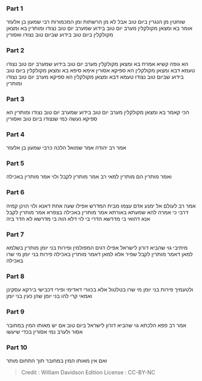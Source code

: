 
### Part 1
שוחטין מן הנגרין ביום טוב אבל לא מן הרשתות ומן המכמורות רבי שמעון בן אלעזר אומר בא ומצאן מקולקלין מערב יום טוב בידוע שמערב יום טוב נצודו ומותרין בא ומצאן מקולקלין ביום טוב בידוע שביום טוב נצודו ואסורין 

### Part 2
הא גופה קשיא אמרת בא ומצאן מקולקלין מערב יום טוב בידוע שמערב יום טוב נצודו טעמא דבא ומצאן מקולקלין הא ספיקא אסורין אימא סיפא בא ומצאן מקולקלין ביום טוב בידוע שביום טוב נצודו טעמא דבא ומצאן מקולקלין הא ספיקא מערב יום טוב נצודו ומותרין 

### Part 3
הכי קאמר בא ומצאן מקולקלין מערב יום טוב בידוע שמערב יום טוב נצודו ומותרין הא ספיקא נעשה כמי שנצודו ביום טוב ואסורין 

### Part 4
אמר רב יהודה אמר שמואל הלכה כרבי שמעון בן אלעזר

### Part 5
ואמר מותרין הם מותרין למאי רב אמר מותרין לקבל ולוי אמר מותרין באכילה 

### Part 6
אמר רב לעולם אל ימנע אדם עצמו מבית המדרש אפילו שעה אחת דאנא ולוי הוינן קמיה דרבי כי אמרה להא שמעתא באורתא אמר מותרין באכילה בצפרא אמר מותרין לקבל אנא דהואי בי מדרשא הדרי בי לוי דלא הוה בי מדרשא לא הדר ביה 

### Part 7
מיתיבי גוי שהביא דורון לישראל אפילו דגים המפולמין ופירות בני יומן מותרין בשלמא למאן דאמר מותרין לקבל שפיר אלא למאן דאמר מותרין באכילה פירות בני יומן מי שרו באכילה 

### Part 8
ולטעמיך פירות בני יומן מי שרו בטלטול אלא בכוורי דאדימי ופירי דכבישי בירקא עסקינן ואמאי קרי להו בני יומן שהן כעין בני יומן 

### Part 9
אמר רב פפא הלכתא גוי שהביא דורון לישראל ביום טוב אם יש מאותו המין במחובר אסור ולערב נמי אסורין בכדי שיעשו 

### Part 10
ואם אין מאותו המין במחובר תוך התחום מותר 

>Credit : William Davidson Edition
>License : CC-BY-NC